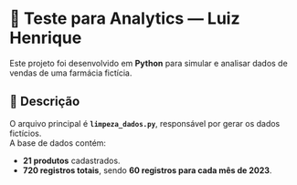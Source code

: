 # 🧪 Teste para Analytics — Luiz Henrique

Este projeto foi desenvolvido em **Python** para simular e analisar dados de vendas de uma farmácia fictícia.  

## 📌 Descrição

O arquivo principal é **`limpeza_dados.py`**, responsável por gerar os dados fictícios.  
A base de dados contém:

- **21 produtos** cadastrados.  
- **720 registros totais**, sendo **60 registros para cada mês de 2023**. 